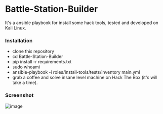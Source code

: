 # Battle-Station-Builder
It's a ansible playbook for install some hack tools, tested and developed on Kali Linux.

### Installation 
- clone this repository
- cd Battle-Station-Builder
- pip install -r requirements.txt
- sudo whoami
- ansible-playbook -i roles/install-tools/tests/inventory main.yml
- grab a coffee and solve insane level machine on Hack The Box (it's will take a time).

### Screenshot
![image](https://github.com/waspthebughunter/Battle-Station-Builder/assets/100480448/31d9ccf8-a610-4852-8db0-30ef12b42b68)
